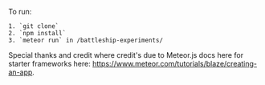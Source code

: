 To run:

	1. `git clone`
	2. `npm install`
	3. `meteor run` in /battleship-experiments/

Special thanks and credit where credit's due to Meteor.js docs here for starter frameworks here: https://www.meteor.com/tutorials/blaze/creating-an-app.